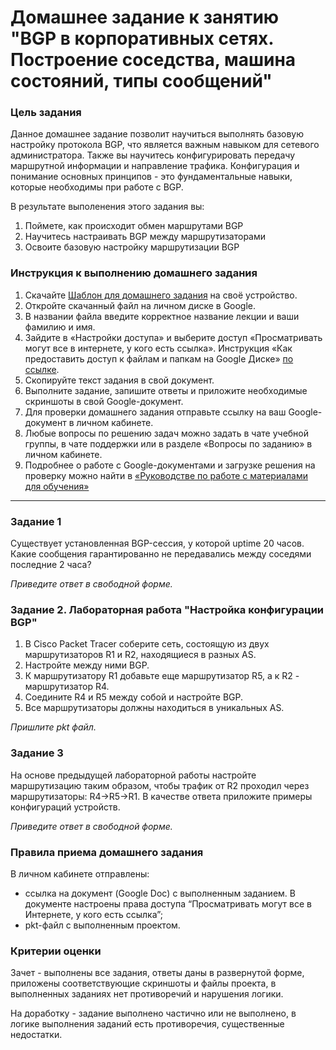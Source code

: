 # Домашнее задание к занятию "BGP в корпоративных сетях. Построение соседства, машина состояний, типы сообщений"

### Цель задания
Данное домашнее задание позволит научиться выполнять базовую настройку протокола BGP, что является важным навыком для сетевого администратора. 
Также вы научитесь конфигурировать передачу маршрутной информации и направление трафика. Конфигурация и понимание основных принципов - это фундаментальные навыки, которые необходимы при работе с BGP. 

В результате выполенения этого задания вы:
1. Поймете, как происходит обмен маршрутами BGP
2. Научитесь настраивать BGP между маршрутизаторами
3. Освоите базовую настройку маршрутизации BGP

### Инструкция к выполнению домашнего задания

1. Скачайте [Шаблон для домашнего задания](https://u.netology.ru/backend/uploads/lms/content_assets/file/281/%D0%A1%D0%94%D0%95%D0%9B%D0%90%D0%99%D0%A2%D0%95_%D0%9A%D0%9E%D0%9F%D0%98%D0%AE_-_%D0%A8%D0%B0%D0%B1%D0%BB%D0%BE%D0%BD_%D0%B4%D0%BB%D1%8F_%D0%B4%D0%BE%D0%BC%D0%B0%D1%88%D0%BD%D0%B5%D0%B3%D0%BE_%D0%B7%D0%B0%D0%B4%D0%B0%D0%BD%D0%B8%D1%8F_1.1._%D0%9D%D0%B0%D0%B7%D0%B2%D0%B0%D0%BD%D0%B8%D0%B5_%D0%BB%D0%B5%D0%BA%D1%86%D0%B8%D0%B8_-_%D0%A4%D0%B0%D0%BC%D0%B8%D0%BB%D0%B8%D1%8F_%D0%98%D0%BC%D1%8F.docx) на своё устройство.
2. Откройте скачанный файл на личном диске в Google.
3. В названии файла введите корректное название лекции и ваши фамилию и имя.
4. Зайдите в «Настройки доступа» и выберите доступ «Просматривать могут все в интернете, у кого есть ссылка». Инструкция «Как предоставить доступ к файлам и папкам на Google Диске» [по ссылке](https://support.google.com/docs/answer/2494822?hl=ru&co=GENIE.Platform%3DDesktop).
5. Скопируйте текст задания в свой документ.
6. Выполните задание, запишите ответы и приложите необходимые скриншоты в свой Google-документ.
7. Для проверки домашнего задания отправьте ссылку на ваш Google-документ в личном кабинете.
8. Любые вопросы по решению задач можно задать в чате учебной группы, в чате поддержки или в разделе «Вопросы по заданию» в личном кабинете.
9. Подробнее о работе с Google-документами и загрузке решения на проверку можно найти в [«Руководстве по работе с материалами для обучения»](https://l.netology.ru/instruktsiya-po-materialami-dlya-obucheniya)

------

### Задание 1

Существует установленная BGP-сессия, у которой uptime 20 часов. Какие сообщения гарантированно не передавались между соседями последние 2 часа? 

*Приведите ответ в свободной форме.*

### Задание 2. Лабораторная работа "Настройка конфигурации BGP"

1. В Cisco Packet Tracer соберите сеть, состоящую из двух маршрутизаторов R1 и R2, находящиеся в разных AS.
2. Настройте между ними BGP.
3. К маршрутизатору R1 добавьте еще маршрутизатор R5, а к R2 - маршрутизатор R4.
4. Соедините R4 и R5 между собой и настройте BGP. 
5. Все маршрутизаторы должны находиться в уникальных AS. 

*Пришлите pkt файл.*

### Задание 3
На основе предыдущей лабораторной работы настройте маршрутизацию таким образом, чтобы трафик от R2 проходил через маршрутизаторы: R4->R5->R1.
В качестве ответа приложите примеры конфигураций устройств.

*Приведите ответ в свободной форме.*


### Правила приема домашнего задания

В личном кабинете отправлены:

- ссылка на документ (Google Doc) с выполненным заданием. В документе настроены права доступа “Просматривать могут все в Интернете, у кого есть ссылка”;
- pkt-файл с выполненным проектом.

### Критерии оценки

Зачет - выполнены все задания, ответы даны в развернутой форме, приложены соответствующие скриншоты и файлы проекта, в выполненных заданиях нет противоречий и нарушения логики.

На доработку - задание выполнено частично или не выполнено, в логике выполнения заданий есть противоречия, существенные недостатки.

